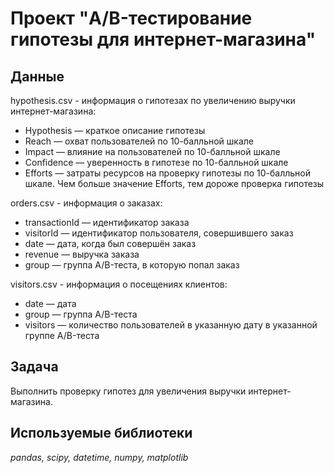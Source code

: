 # Проект "A/B-тестирование гипотезы для интернет-магазина"

## Данные

hypothesis.csv - информация о гипотезах по увеличению выручки интернет-магазина:

- Hypothesis — краткое описание гипотезы
- Reach — охват пользователей по 10-балльной шкале
- Impact — влияние на пользователей по 10-балльной шкале
- Confidence — уверенность в гипотезе по 10-балльной шкале
- Efforts — затраты ресурсов на проверку гипотезы по 10-балльной шкале. Чем больше значение Efforts, тем дороже проверка гипотезы

orders.csv - информация о заказах:

- transactionId — идентификатор заказа
- visitorId — идентификатор пользователя, совершившего заказ
- date — дата, когда был совершён заказ
- revenue — выручка заказа
- group — группа A/B-теста, в которую попал заказ

visitors.csv - информация о посещениях клиентов:

- date — дата
- group — группа A/B-теста
- visitors — количество пользователей в указанную дату в указанной группе A/B-теста

## Задача

Выполнить проверку гипотез для увеличения выручки интернет-магазина.

## Используемые библиотеки
*pandas, scipy, datetime, numpy, matplotlib*
